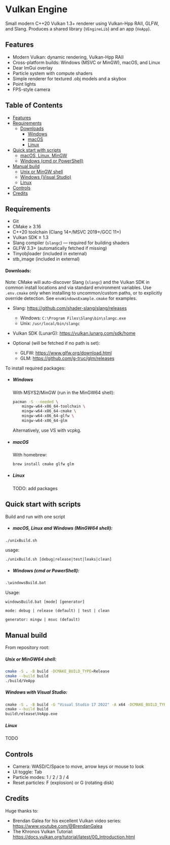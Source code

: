 # Vulkan Engine

Small modern C++20 Vulkan 1.3+ renderer using Vulkan-Hpp RAII, GLFW, and Slang. Produces a shared library (`VEngineLib`) and an app (`VeApp`).

## Features
- Modern Vulkan: dynamic rendering, Vulkan-Hpp RAII
- Cross-platform builds: Windows (MSVC or MinGW), macOS, and Linux
- Dear ImGui overlay
- Particle system with compute shaders
- Simple renderer for textured .obj models and a skybox
- Point lights
- FPS-style camera

## Table of Contents

- [Features](#features)
- [Requirements](#requirements)
  - [Downloads](#downloads)
    - [Windows](#windows)
    - [macOS](#macos)
    - [Linux](#linux)
- [Quick start with scripts](#quick-start-with-scripts)
  - [macOS, Linux, MinGW](#macos-linux-and-windows-mingw64-shell)
  - [Windows (cmd or PowerShell)](#windows-cmd-or-powershell)
- [Manual build](#manual-build)
  - [Unix or MinGW shell](#unix-or-mingw64-shell)
  - [Windows (Visual Studio)](#windows-with-visual-studio)
  - [Linux](#linux-1)
- [Controls](#controls)
- [Credits](#credits)


## Requirements

- Git
- CMake ≥ 3.16
- C++20 toolchain (Clang 14+/MSVC 2019+/GCC 11+)
- Vulkan SDK ≥ 1.3
- Slang compiler (`slangc`) — required for building shaders
- GLFW 3.3+ (automatically fetched if missing)
- Tinyobjloader (included in external)
- stb_image (included in external)

#### Downloads:
Note: CMake will auto-discover Slang (`slangc`) and the Vulkan SDK in common install locations and via standard environment variables. Use `.env.cmake` only when installing to uncommon/custom paths, or to explicitly override detection. See `envWindowsExample.cmake` for examples.

- Slang: https://github.com/shader-slang/slang/releases
	- Windows: `C:\Program Files\Slang\bin\slangc.exe`
	- Unix: `/usr/local/bin/slangc`

- Vulkan SDK (LunarG): https://vulkan.lunarg.com/sdk/home

- Optional (will be fetched if no path is set):
	- GLFW: https://www.glfw.org/download.html
	- GLM: https://github.com/g-truc/glm/releases

To install required packages:
- ##### Windows
	With MSYS2/MinGW (run in the MinGW64 shell):
	```bash
	pacman -S --needed \
		mingw-w64-x86_64-toolchain \
		mingw-w64-x86_64-cmake \
		mingw-w64-x86_64-glfw \
		mingw-w64-x86_64-glm
	```
	Alternatively, use VS with vcpkg.

- ##### macOS
	With homebrew:
	```bash
	brew install cmake glfw glm
	```
- ##### Linux
	TODO: add packages


## Quick start with scripts
Build and run with one script

- ##### macOS, Linux and Windows (MinGW64 shell):

```bash
./unixBuild.sh
```
usage:

	./unixBuild.sh [debug|release|test|leaks|clean]

- ##### Windows (cmd or PowerShell):

```cmd
.\windowsBuild.bat
```
Usage:

	windowsBuild.bat [mode] [generator]

	mode: debug | release (default) | test | clean

	generator: mingw | msvc (default)


## Manual build
From repository root:

##### Unix or MinGW64 shell:

```bash
cmake -S . -B build -DCMAKE_BUILD_TYPE=Release
cmake --build build
./build/VeApp
```

##### Windows with Visual Studio:

```bat
cmake -S . -B build -G "Visual Studio 17 2022" -A x64 -DCMAKE_BUILD_TYPE=Release
cmake --build build
build\release\VeApp.exe
```

##### Linux

TODO

## Controls

- Camera: WASD/C/Space to move, arrow keys or mouse to look
- UI toggle: Tab
- Particle modes: 1 / 2 / 3 / 4
- Reset particles: F (explosion) or G (rotating disk)

## Credits

Huge thanks to:

- Brendan Galea for his excellent Vulkan video series: https://www.youtube.com/@BrendanGalea
- The Khronos Vulkan Tutorial: https://docs.vulkan.org/tutorial/latest/00_Introduction.html